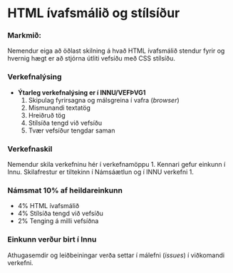 # HTML ívafsmálið og stílsíður

### Markmið:
Nemendur eiga að öðlast skilning á hvað HTML ívafsmálið stendur fyrir og hvernig hægt er að stjórna útliti vefsíðu með CSS stílsíðu.

### Verkefnalýsing
* **Ýtarleg verkefnalýsing er í INNU/VEFÞVG1** 
	1. Skipulag fyrirsagna og málsgreina í vafra (_browser_)
	2. Mismunandi textatög
	3. Hreiðruð tög
	4. Stílsíða tengd við vefsíðu
	5. Tvær vefsíður tengdar saman 

### Verkefnaskil
Nemendur skila verkefninu hér í verkefnamöppu 1. Kennari gefur einkunn í Innu. Skilafrestur er tiltekinn í Námsáætlun og í INNU verkefni 1.

### Námsmat 10% af heildareinkunn
* 4% HTML ívafsmálið
* 4% Stílsíða tengd við vefsíðu
* 2% Tenging á milli vefsíðna

### Einkunn verður birt í Innu
Athugasemdir og leiðbeiningar verða settar í málefni (_issues_) í viðkomandi verkefni.
